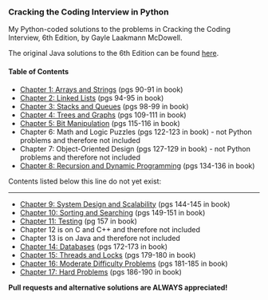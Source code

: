 ### Cracking the Coding Interview in Python
My Python-coded solutions to the problems in Cracking the Coding Interview, 6th Edition, by Gayle Laakmann McDowell. 

The original Java solutions to the 6th Edition can be found [here](https://github.com/careercup/CtCI-6th-Edition).

#### Table of Contents
* [Chapter 1: Arrays and Strings](../master/chapter-1-arrays-and-strings) (pgs 90-91 in book)
* [Chapter 2: Linked Lists](../master/chapter-2-linked-lists) (pgs 94-95 in book)
* [Chapter 3: Stacks and Queues](../master/chapter-3-stacks-and-queues) (pgs 98-99 in book)
* [Chapter 4: Trees and Graphs](../master/chapter-4-trees-and-graphs) (pgs 109-111 in book)
* [Chapter 5: Bit Manipulation](../master/chapter-5-bit-manipulation) (pgs 115-116 in book)
* Chapter 6: Math and Logic Puzzles (pgs 122-123 in book) - not Python problems and therefore not included
* Chapter 7: Object-Oriented Design (pgs 127-129 in book) - not Python problems and therefore not included
* [Chapter 8: Recursion and Dynamic Programming](../master/chapter-8-recursion-and-dynamic-programming) (pgs 134-136 in book)

Contents listed below this line do not yet exist:
_________________________________________________________________
* [Chapter 9: System Design and Scalability](../master/chapter-9-system-design-and-scalability) (pgs 144-145 in book)
* [Chapter 10: Sorting and Searching](../master/chapter-10-sorting-and-searching) (pgs 149-151 in book)
* [Chapter 11: Testing](../master/chapter-11-testing) (pg 157 in book)
* Chapter 12 is on C and C++ and therefore not included
* Chapter 13 is on Java and therefore not included
* [Chapter 14: Databases](../master/chapter-14-databases) (pgs 172-173 in book)
* [Chapter 15: Threads and Locks](../master/chapter-15-threads-and-locks) (pgs 179-180 in book)
* [Chapter 16: Moderate Difficulty Problems](../master/chapter-16-moderate) (pgs 181-185 in book)
* [Chapter 17: Hard Problems](../master/chapter-17-hard) (pgs 186-190 in book)

__Pull requests and alternative solutions are ALWAYS appreciated!__ 